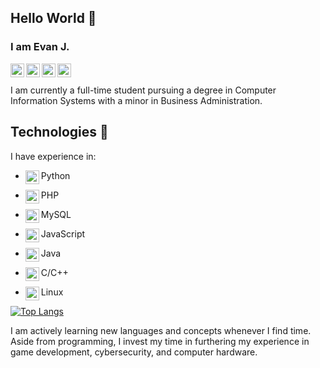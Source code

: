 ## Hello World 👋

### I am Evan J. 
<a href="https://www.linkedin.com/in/evan-jach/">
  <img align="left" alt="Evan's LinkdeIn" width="22px" src="https://cdn.jsdelivr.net/npm/simple-icons@v3/icons/linkedin.svg" />
</a>
<a href="https://github.com/ejach">
  <img align="left" alt="Evan's Github" width="22px" src="https://cdn.jsdelivr.net/npm/simple-icons@v3/icons/github.svg" />
</a>
<a href="https://gitlab.com/e-jach">
  <img align="left" alt="Evan's Gitlab" width="22px" src="https://cdn.jsdelivr.net/npm/simple-icons@v3/icons/gitlab.svg" />
</a>
<a href="https://stackoverflow.com/users/13417835/ejach">
  <img align="left" alt="Evan's StackOverflow" width="22px" src="https://cdn.jsdelivr.net/npm/simple-icons@3.13.0/icons/stackoverflow.svg" />
</a>

<br>
<br>
I am currently a full-time student pursuing a degree in Computer Information Systems with a minor in Business Administration. 

## Technologies 🤖 
I have experience in:

- <a href="#"><img align="left" alt="Python" width="22px" src="https://cdn.jsdelivr.net/npm/simple-icons@3.13.0/icons/python.svg" /></a> Python

- <a href="#"><img align="left" alt="PHP" width="22px" src="https://cdn.jsdelivr.net/npm/simple-icons@3.13.0/icons/php.svg" /></a> PHP

- <a href="#"><img align="left" alt="MySQL" width="22px" src="https://cdn.jsdelivr.net/npm/simple-icons@3.13.0/icons/mysql.svg" /></a> MySQL

- <a href="#"><img align="left" alt="JavaScript" width="22px" src="https://cdn.jsdelivr.net/npm/simple-icons@3.13.0/icons/javascript.svg" /></a> JavaScript

- <a href="#"><img align="left" alt="Java" width="22px" src="https://cdn.jsdelivr.net/npm/simple-icons@3.13.0/icons/java.svg" /></a> Java 

- <a href="#"><img align="left" alt="C/C++" width="22px" src="https://cdn.jsdelivr.net/npm/simple-icons@3.13.0/icons/c.svg" /></a> C/C++

- <a href="#"><img align="left" alt="C" width="22px" src="https://cdn.jsdelivr.net/npm/simple-icons@3.13.0/icons/linux.svg" /></a>  Linux

[![Top Langs](https://github-readme-stats.vercel.app/api/top-langs/?username=ejach&layout=compact)](https://github.com/anuraghazra/github-readme-stats)


I am actively learning new languages and concepts whenever I find time. Aside from programming, I invest my time in furthering my experience in game development, cybersecurity, and computer hardware. 

